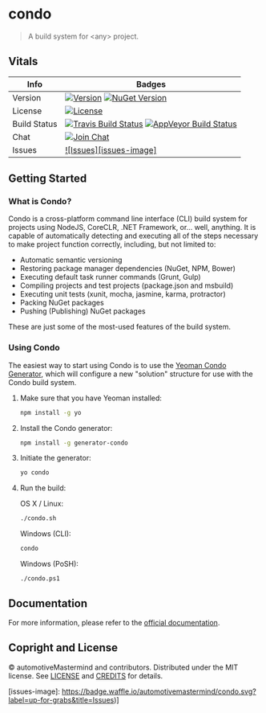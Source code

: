 # condo

> A build system for \<any\> project.

## Vitals

Info          | Badges
--------------|--------------
Version       | [![Version][release-v-image]][release-url] [![NuGet Version][nuget-v-image]][nuget-url]
License       | [![License][license-image]][license]
Build Status  | [![Travis Build Status][travis-image]][travis-url] [![AppVeyor Build Status][appveyor-image]][appveyor-url]
Chat          | [![Join Chat][gitter-image]][gitter-url]
Issues        | [![Issues][issues-image]][issues-url]

## Getting Started

### What is Condo?

Condo is a cross-platform command line interface (CLI) build system for projects using NodeJS, CoreCLR, .NET Framework, or... well, anything.
It is capable of automatically detecting and executing all of the steps necessary to make <any> project function correctly, including, but not limited to:

* Automatic semantic versioning
* Restoring package manager dependencies (NuGet, NPM, Bower)
* Executing default task runner commands (Grunt, Gulp)
* Compiling projects and test projects (package.json and msbuild)
* Executing unit tests (xunit, mocha, jasmine, karma, protractor)
* Packing NuGet packages
* Pushing (Publishing) NuGet packages

These are just some of the most-used features of the build system.

### Using Condo

The easiest way to start using Condo is to use the [Yeoman Condo Generator][yo-url], which will configure a new "solution" structure for use with the Condo build system.

1. Make sure that you have Yeoman installed:

	```bash
	npm install -g yo
	```

2. Install the Condo generator:

	```bash
	npm install -g generator-condo
	```

3. Initiate the generator:

	```bash
	yo condo
	```

4. Run the build:

	OS X / Linux:

	```bash
	./condo.sh
	```

	Windows (CLI):

	```cmd
	condo
	```

	Windows (PoSH):
	```posh
	./condo.ps1
	```

## Documentation

For more information, please refer to the [official documentation][docs-url].

## Copright and License

&copy; automotiveMastermind and contributors. Distributed under the MIT license. See [LICENSE][] and [CREDITS][] for details.

[license-image]: https://img.shields.io/badge/license-MIT-blue.svg
[license]: LICENSE
[credits]: CREDITS

[release-url]: //github.com/automotivemastermind/condo/releases/latest
[release-v-image]:https://img.shields.io/github/release/automotivemastermind/condo.svg?style=flat-square&label=github

[travis-url]: //travis-ci.org/automotivemastermind/condo
[travis-image]: https://img.shields.io/travis/automotivemastermind/condo.svg?label=travis

[appveyor-url]: //ci.appveyor.com/project/automotivemastermind/condo
[appveyor-image]: https://img.shields.io/appveyor/ci/automotivemastermind/condo.svg?label=appveyor

[nuget-url]: //www.nuget.org/packages/automotivemastermind.condo
[nuget-v-image]: https://img.shields.io/nuget/v/automotivemastermind.condo.svg?label=nuget
[nuget-d-image]: https://img.shields.io/nuget/dt/automotivemastermind.condo.svg?label=nuget

[yo-url]: //www.npmjs.com/package/generator-condo

[docs-url]: //automotivemastermind.github.io/condo

[gitter-url]: //gitter.im/automotivemastermind/condo
[gitter-image]:https://img.shields.io/badge/⊪%20gitter-join%20chat%20→-1dce73.svg

[issues-url]: //waffle.io/automotivemastermind/condo
[issues-image]: https://badge.waffle.io/automotivemastermind/condo.svg?label=up-for-grabs&title=Issues)]
